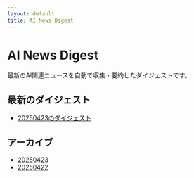 ```yaml
---
layout: default
title: AI News Digest
---
```


# AI News Digest

最新のAI関連ニュースを自動で収集・要約したダイジェストです。

## 最新のダイジェスト

- [20250423のダイジェスト](./archives/digest_20250423.md)

## アーカイブ

- [20250423](./archives/digest_20250423.md)
- [20250422](./archives/digest_20250422.md)
